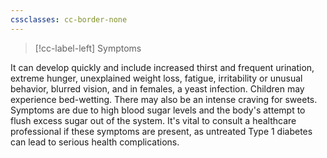```yaml
---
cssclasses: cc-border-none
---
```


> [!cc-label-left] Symptoms

It can develop quickly and include increased thirst and frequent urination, extreme hunger, unexplained weight loss, fatigue, irritability or unusual behavior, blurred vision, and in females, a yeast infection. Children may experience bed-wetting. There may also be an intense craving for sweets. Symptoms are due to high blood sugar levels and the body's attempt to flush excess sugar out of the system. It's vital to consult a healthcare professional if these symptoms are present, as untreated Type 1 diabetes can lead to serious health complications.